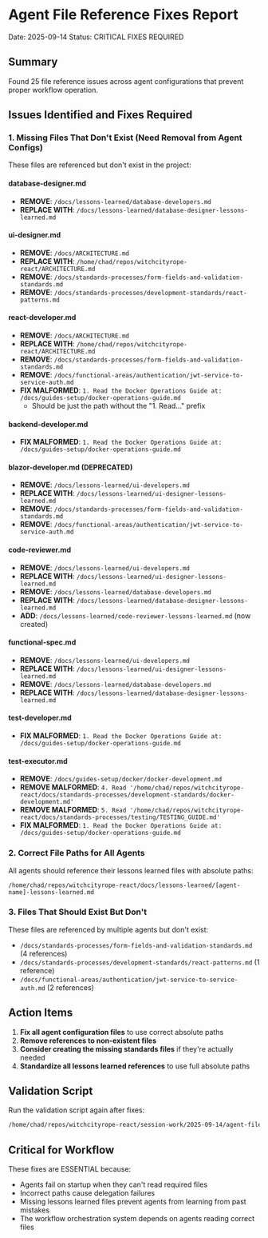 # Agent File Reference Fixes Report
Date: 2025-09-14
Status: CRITICAL FIXES REQUIRED

## Summary
Found 25 file reference issues across agent configurations that prevent proper workflow operation.

## Issues Identified and Fixes Required

### 1. Missing Files That Don't Exist (Need Removal from Agent Configs)

These files are referenced but don't exist in the project:

#### database-designer.md
- **REMOVE**: `/docs/lessons-learned/database-developers.md`
- **REPLACE WITH**: `/docs/lessons-learned/database-designer-lessons-learned.md`

#### ui-designer.md
- **REMOVE**: `/docs/ARCHITECTURE.md` 
- **REPLACE WITH**: `/home/chad/repos/witchcityrope-react/ARCHITECTURE.md`
- **REMOVE**: `/docs/standards-processes/form-fields-and-validation-standards.md`
- **REMOVE**: `/docs/standards-processes/development-standards/react-patterns.md`

#### react-developer.md
- **REMOVE**: `/docs/ARCHITECTURE.md`
- **REPLACE WITH**: `/home/chad/repos/witchcityrope-react/ARCHITECTURE.md`
- **REMOVE**: `/docs/standards-processes/form-fields-and-validation-standards.md`
- **REMOVE**: `/docs/functional-areas/authentication/jwt-service-to-service-auth.md`
- **FIX MALFORMED**: `1. Read the Docker Operations Guide at: /docs/guides-setup/docker-operations-guide.md`
  - Should be just the path without the "1. Read..." prefix

#### backend-developer.md
- **FIX MALFORMED**: `1. Read the Docker Operations Guide at: /docs/guides-setup/docker-operations-guide.md`

#### blazor-developer.md (DEPRECATED)
- **REMOVE**: `/docs/lessons-learned/ui-developers.md`
- **REPLACE WITH**: `/docs/lessons-learned/ui-designer-lessons-learned.md`
- **REMOVE**: `/docs/standards-processes/form-fields-and-validation-standards.md`
- **REMOVE**: `/docs/functional-areas/authentication/jwt-service-to-service-auth.md`

#### code-reviewer.md
- **REMOVE**: `/docs/lessons-learned/ui-developers.md`
- **REPLACE WITH**: `/docs/lessons-learned/ui-designer-lessons-learned.md`
- **REMOVE**: `/docs/lessons-learned/database-developers.md`
- **REPLACE WITH**: `/docs/lessons-learned/database-designer-lessons-learned.md`
- **ADD**: `/docs/lessons-learned/code-reviewer-lessons-learned.md` (now created)

#### functional-spec.md
- **REMOVE**: `/docs/lessons-learned/ui-developers.md`
- **REPLACE WITH**: `/docs/lessons-learned/ui-designer-lessons-learned.md`
- **REMOVE**: `/docs/lessons-learned/database-developers.md`
- **REPLACE WITH**: `/docs/lessons-learned/database-designer-lessons-learned.md`

#### test-developer.md
- **FIX MALFORMED**: `1. Read the Docker Operations Guide at: /docs/guides-setup/docker-operations-guide.md`

#### test-executor.md
- **REMOVE**: `/docs/guides-setup/docker/docker-development.md`
- **REMOVE MALFORMED**: `4. Read '/home/chad/repos/witchcityrope-react/docs/standards-processes/development-standards/docker-development.md'`
- **REMOVE MALFORMED**: `5. Read '/home/chad/repos/witchcityrope-react/docs/standards-processes/testing/TESTING_GUIDE.md'`
- **FIX MALFORMED**: `1. Read the Docker Operations Guide at: /docs/guides-setup/docker-operations-guide.md`

### 2. Correct File Paths for All Agents

All agents should reference their lessons learned files with absolute paths:
```
/home/chad/repos/witchcityrope-react/docs/lessons-learned/[agent-name]-lessons-learned.md
```

### 3. Files That Should Exist But Don't

These files are referenced by multiple agents but don't exist:
- `/docs/standards-processes/form-fields-and-validation-standards.md` (4 references)
- `/docs/standards-processes/development-standards/react-patterns.md` (1 reference)
- `/docs/functional-areas/authentication/jwt-service-to-service-auth.md` (2 references)

## Action Items

1. **Fix all agent configuration files** to use correct absolute paths
2. **Remove references to non-existent files**
3. **Consider creating the missing standards files** if they're actually needed
4. **Standardize all lessons learned references** to use full absolute paths

## Validation Script

Run the validation script again after fixes:
```bash
/home/chad/repos/witchcityrope-react/session-work/2025-09-14/agent-file-validation.sh
```

## Critical for Workflow

These fixes are ESSENTIAL because:
- Agents fail on startup when they can't read required files
- Incorrect paths cause delegation failures
- Missing lessons learned files prevent agents from learning from past mistakes
- The workflow orchestration system depends on agents reading correct files
